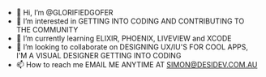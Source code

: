 - 👋 Hi, I’m @GLORIFIEDGOFER
- 👀 I’m interested in GETTING INTO CODING AND CONTRIBUTING TO THE COMMUNITY
- 🌱 I’m currently learning ELIXIR, PHOENIX, LIVEVIEW and XCODE 
- 💞️ I’m looking to collaborate on DESIGNING UX/IU'S FOR COOL APPS, I'M A VISUAL DESIGNER GETTING INTO CODING 
- 📫 How to reach me EMAIL ME ANYTIME AT SIMON@DESIDEV.COM.AU

<!---
GLORIFIEDGOFER/GLORIFIEDGOFER is a ✨ special ✨ repository because its `README.md` (this file) appears on your GitHub profile.
You can click the Preview link to take a look at your changes.
--->
